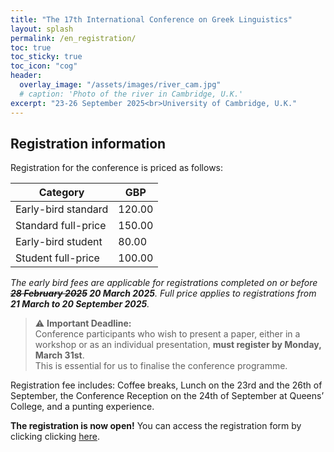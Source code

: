 ```yaml
---
title: "The 17th International Conference on Greek Linguistics"
layout: splash
permalink: /en_registration/
toc: true
toc_sticky: true
toc_icon: "cog"
header:
  overlay_image: "/assets/images/river_cam.jpg"
  # caption: 'Photo of the river in Cambridge, U.K.'
excerpt: "23-26 September 2025<br>University of Cambridge, U.K."
---
```


## Registration information

Registration for the conference is priced as follows:

| Category | GBP |
| --- | --- |
| Early-bird standard | 120.00 |
| Standard full-price | 150.00 |
| Early-bird student | 80.00 |
| Student full-price | 100.00 |

*The early bird fees are applicable for registrations completed on or before **~~28 February 2025~~ 20 March 2025**. Full price applies to registrations from **21 March to 20 September 2025**.*

> ⚠ **Important Deadline:**  
> Conference participants who wish to present a paper, either in a workshop or as an individual presentation, **must register by Monday, March 31st**.  
> This is essential for us to finalise the conference programme.

Registration fee includes: Coffee breaks, Lunch on the 23rd and the 26th of September, the Conference Reception on the 24th of September at Queens’ College, and a punting experience.

**The registration is now open!**
You can access the registration form by clicking clicking [here](https://onlinesales.admin.cam.ac.uk/conferences-and-events/modern-medieval-languages/greek-linguistics/the-17th-international-conference-on-greek-linguistics-september-2025).
